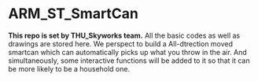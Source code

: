 # ARM_ST_SmartCan
**This repo is set by THU_Skyworks team.** All the basic codes as well as drawings are stored here. We perspect to build a All-dtrection moved smartcan which can automatically picks up what you throw in the air. And simultaneously, some interactive functions will be added to it so that it can be more likely to be a household one.
